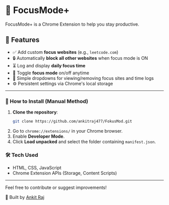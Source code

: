 # 🌟 FocusMode+

FocusMode+ is a Chrome Extension to help you stay productive.


## 📌 Features

- ✅ Add custom **focus websites** (e.g., `leetcode.com`)
- 🔒 Automatically **block all other websites** when focus mode is ON
- ⏳ Log and display **daily focus time**
- 🔁 Toggle **focus mode** on/off anytime
- 🧾 Simple dropdowns for viewing/removing focus sites and time logs
- ⚙️ Persistent settings via Chrome's local storage

---

### 🚀 How to Install (Manual Method)
1. **Clone the repository**:
   ```bash
   git clone https://github.com/ankitraj477/FokusMod.git
2. Go to `chrome://extensions/` in your Chrome browser.
3. Enable **Developer Mode**.
4. Click **Load unpacked** and select the folder containing `manifest.json`.

### 🛠 Tech Used
- HTML, CSS, JavaScript
- Chrome Extension APIs (Storage, Content Scripts)

---

Feel free to contribute or suggest improvements!

📩 Built by [Ankit Raj](https://www.linkedin.com/in/ankit-raj30/)
